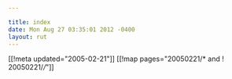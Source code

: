 ```yaml
---

title: index
date: Mon Aug 27 03:35:01 2012 -0400
layout: rut
---
```


[[!meta updated="2005-02-21"]]
[[!map pages="20050221/* and ! 20050221/*/*"]]
